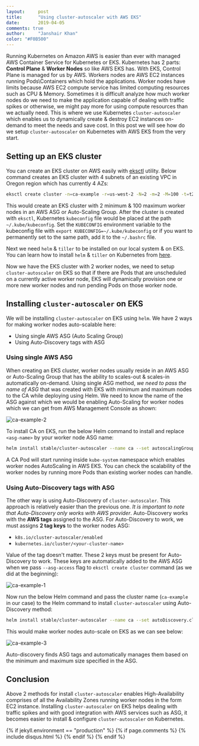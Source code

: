 ```yaml
---
layout:     post
title:      "Using cluster-autoscaler with AWS EKS"
date:       2019-04-05
comments: true
author:     "Janshair Khan"
color: "#F0B500"
---
```


Running Kubernetes on Amazon AWS is easier than ever with managed AWS Container Service for Kubernetes or EKS. Kubernetes has 2 parts: **Control Plane** & **Worker Nodes** so like AWS EKS has. With EKS, Control Plane is managed for us by AWS. Workers nodes are AWS EC2 instances running Pods\Containers which hold the applications. Worker nodes have limits because AWS EC2 compute service has limited computing resources such as CPU & Memory. Sometimes it is difficult analyze how much worker nodes do we need to make the application capable of dealing with traffic spikes or otherwise, we might pay more for using compute resources than we actually need. This is where we use Kubernetes `cluster-autoscaler` which enables us to dynamically create & destroy EC2 instances on-demand to meet the needs and save cost. In this post we will see how do we setup `cluster-autoscaler` on Kubernetes with AWS EKS from the very start.

## Setting up an EKS cluster

You can create an EKS cluster on AWS easily with <a href="https://eksctl.io/" class="underline" target="_blank">eksctl</a> utility. Below command creates an EKS cluster with 4 subnets of an existing VPC in Oregon region which has currently 4 AZs:

```bash
eksctl create cluster -n=ca-example -r=us-west-2 -N=2 -m=2 -M=100 -t=t2.small --ssh-access --ssh-public-key=~/.ssh/id_rsa.pub --nodegroup-name=ca-example --vpc-public-subnets=subnet-xxxxxxxxxxxxxxxxx,subnet-xxxxxxxxxxxxxxxxx,subnet-xxxxxxxxxxxxxxxxx,subnet-xxxxxxxxxxxxxxxxx --asg-access --external-dns-access --full-ecr-access --appmesh-access --alb-ingress-access
```

This would create an EKS cluster with 2 minimum & 100 maximum worker nodes in an AWS ASG or Auto-Scaling Group. After the cluster is created with `eksctl`, Kubernetes `kubeconfig` file would be placed at the path `~/.kube/kubeconfig`. Set the `KUBECONFIG` environment variable to the kubeconfig file with `export KUBECONFIG=~/.kube/kubeconfig` or if you want to permanently set to the same path, add it to the `~/.bashrc` file.

Next we need `helm` & `tiller` to be installed on our local system & on EKS. You can learn how to install `helm` & `tiller` on Kubernetes from <a href="https://helm.sh/docs/using_helm/" class="underline" target="_blank">here</a>.

Now we have the EKS cluster with 2 worker nodes, we need to setup `cluster-autoscaler` on EKS so that if there are Pods  that are unscheduled on a currently active worker node, EKS will dynamically provision one or more new worker nodes and run pending Pods on those worker node.

## Installing `cluster-autoscaler` on EKS

We will be installing `cluster-autoscaler` on EKS using `helm`. We have 2 ways for making worker nodes auto-scalable here:

- Using single AWS ASG (Auto Scaling Group)
- Using Auto-Discovery tags with ASG

### Using single AWS ASG

When creating an EKS cluster, worker nodes usually reside in an AWS ASG or Auto-Scaling Group that has the ability to scales-out & scales-in automatically on-demand. Using single ASG method, *we need to pass the name of ASG* that was created with EKS with minimum and maximum nodes to the CA while deploying using Helm. We need to know the name of the ASG against which we would be enabling Auto-Scaling for worker nodes which we can get from AWS Management Console as shown:

<img src="https://kjanshair.azureedge.net/kubernetes/using-cluster-autoscaler-with-aws-eks/2.png" alt="ca-example-2" class="img-responsive center-block"/>

To install CA on EKS, run the below Helm command to install and replace `<asg-name>` by your worker node ASG name:

```bash
helm install stable/cluster-autoscaler --name ca --set autoscalingGroups[0].name=<asg-name>,autoscalingGroups[0].maxSize=10,autoscalingGroups[0].minSize=3,sslCertPath=/etc/ssl/certs/ca-bundle.crt,rbac.create=true,awsRegion=us-west-2 --namespace=kube-system
```

A CA Pod will start running inside `kube-system` namespace which enables worker nodes AutoScaling in AWS EKS. You can check the scalability of the worker nodes by running more Pods than existing worker nodes can handle.

### Using Auto-Discovery tags with ASG

The other way is using Auto-Discovery of `cluster-autoscaler`. This approach is relatively easier than the previous one. *It is important to note that Auto-Discovery only works with AWS provider*.
Auto-Discovery works with the **AWS tags** assigned to the ASG. For Auto-Discovery to work, we must assigns **2 tag keys** to the worker nodes ASG:

- `k8s.io/cluster-autoscaler/enabled`
- `kubernetes.io/cluster/<your-cluster-name>`

Value of the tag doesn't matter. These 2 keys must be present for Auto-Discovery to work. These keys are automatically added to the AWS ASG when we pass `--asg-access` flag to `eksctl create cluster` command (as we did at the beginning):

<img src="https://kjanshair.azureedge.net/kubernetes/using-cluster-autoscaler-with-aws-eks/1.png" alt="ca-example-1" class="img-responsive center-block"/>

Now run the below Helm command and pass the cluster name (`ca-example` in our case) to the Helm command to install `cluster-autoscaler` using Auto-Discovery method:

```bash
helm install stable/cluster-autoscaler --name ca --set autoDiscovery.clusterName=ca-example,awsRegion=us-west-2,sslCertPath=/etc/ssl/certs/ca-bundle.crt,rbac.create=true --namespace=kube-system
```

This would make worker nodes auto-scale on EKS as we can see below:

<img src="https://kjanshair.azureedge.net/kubernetes/using-cluster-autoscaler-with-aws-eks/3.png" alt="ca-example-3" class="img-responsive center-block"/>

Auto-discovery finds ASG tags and automatically manages them based on the minimum and maximum size specified in the ASG.

## Conclusion

Above 2 methods for install `cluster-autoscaler` enables High-Availability comprises of all the Availability Zones running worker nodes in the form EC2 instance. Installing `cluster-autoscaler` on EKS helps dealing with traffic spikes and with good integration with AWS services such as ASG, it becomes easier to install & configure `cluster-autoscaler` on Kubernetes.

{% if jekyll.environment == "production" %}
    {% if page.comments %}
      {% include disqus.html %}
    {% endif %}
{% endif %}